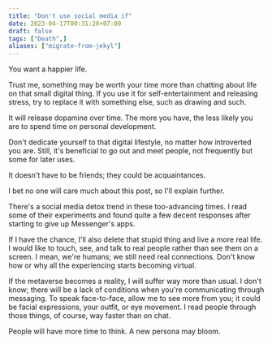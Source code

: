 ```yaml
---
title: "Don't use social media if"
date: 2023-04-17T00:31:28+07:00
draft: false
tags: ["Death",]
aliases: ["migrate-from-jekyl"]
---
```

You want a happier life.
<!--more-->

Trust me, something may be worth your time more than chatting about life on that small digital thing. If you use it for self-entertainment and releasing stress, try to replace it with something else, such as drawing and such.

It will release dopamine over time. The more you have, the less likely you are to spend time on personal development.

Don't dedicate yourself to that digital lifestyle, no matter how introverted you are. Still, it's beneficial to go out and meet people, not frequently but some for later uses.

It doesn't have to be friends; they could be acquaintances.

I bet no one will care much about this post, so I'll explain further.

There's a social media detox trend in these too-advancing times. I read some of their experiments and found quite a few decent responses after starting to give up Messenger's apps.

If I have the chance, I'll also delete that stupid thing and live a more real life. I would like to touch, see, and talk to real people rather than see them on a screen. I mean, we're humans; we still need real connections. Don't know how or why all the experiencing starts becoming virtual.

If the metaverse becomes a reality, I will suffer way more than usual. I don't know; there will be a lack of conditions when you're communicating through messaging. To speak face-to-face, allow me to see more from you; it could be facial expressions, your outfit, or eye movement. I read people through those things, of course, way faster than on chat.

People will have more time to think. A new persona may bloom.
